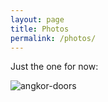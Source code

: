 ```yaml
---
layout: page
title: Photos
permalink: /photos/
---
```

Just the one for now:

![angkor-doors](../assets/photos/IMG_5038.jpg)
